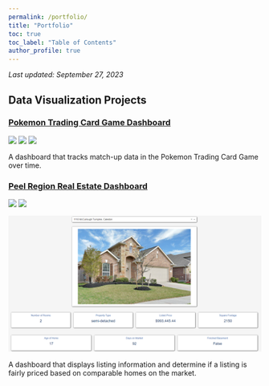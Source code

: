 ```yaml
---
permalink: /portfolio/
title: "Portfolio"
toc: true
toc_label: "Table of Contents"
author_profile: true
---
```


*Last updated: September 27, 2023*

## Data Visualization Projects

### [Pokemon Trading Card Game Dashboard](../blog/pkmn-tcg-dash/)
[![](https://img.shields.io/badge/Blog-Read%20Article-blue?logo=blogger)](../blog/pkmn-tcg-dash/) [![](https://img.shields.io/badge/GitHub-View%20on%20GitHub-blue?logo=github)](https://github.com/andrew-dang/limitless_scrape) [![](https://img.shields.io/badge/Heroku-View%20on%20Heroku-blue?logo=heroku)](https://limitlesstcg-analysis.herokuapp.com/)

A dashboard that tracks match-up data in the Pokemon Trading Card Game over time. 

### [Peel Region Real Estate Dashboard](../blog/real-estate-dash)
[![](https://img.shields.io/badge/Blog-Read%20Article-blue?logo=blogger)](../blog/real-estate-dash/) [![](https://img.shields.io/badge/Google_Cloud_Run-View%20on%20Cloud%20Run-blue?logo=googlecloud)](https://dash-app-ctyqyt7wvq-uc.a.run.app/)

[![](../assets/images/property-details.png)](../blog/real-estate-dash)

A dashboard that displays listing information and determine if a listing is fairly priced based on comparable homes on the market. 